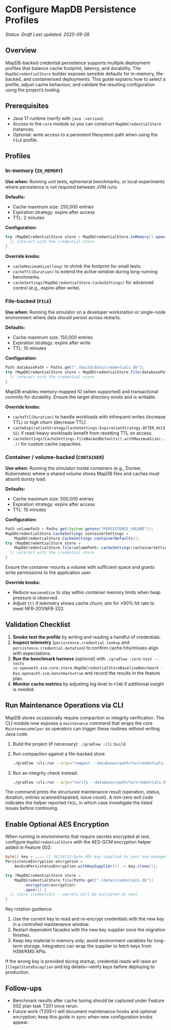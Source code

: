 # Configure MapDB Persistence Profiles

_Status: Draft_
_Last updated: 2025-09-28_

## Overview

MapDB-backed credential persistence supports multiple deployment profiles that balance cache footprint, latency, and durability. The `MapDbCredentialStore` builder exposes sensible defaults for in-memory, file-backed, and containerised deployments. This guide explains how to select a profile, adjust cache behaviour, and validate the resulting configuration using the project’s tooling.

## Prerequisites

- Java 17 runtime (verify with `java -version`).
- Access to the `core` module so you can construct `MapDbCredentialStore` instances.
- Optional: write access to a persistent filesystem path when using the `FILE` profile.

## Profiles

### In-memory (`IN_MEMORY`)

**Use when:** Running unit tests, ephemeral benchmarks, or local experiments where persistence is not required between JVM runs.

**Defaults:**
- Cache maximum size: 250,000 entries
- Expiration strategy: expire after access
- TTL: 2 minutes

**Configuration:**
```java
try (MapDbCredentialStore store = MapDbCredentialStore.inMemory().open()) {
  // interact with the credential store
}
```

**Override knobs:**
- `cacheMaximumSize(long)` to shrink the footprint for small tests.
- `cacheTtl(Duration)` to extend the active window during long-running benchmarks.
- `cacheSettings(MapDbCredentialStore.CacheSettings)` for advanced control (e.g., expire-after-write).

### File-backed (`FILE`)

**Use when:** Running the simulator on a developer workstation or single-node environment where data should persist across restarts.

**Defaults:**
- Cache maximum size: 150,000 entries
- Expiration strategy: expire after write
- TTL: 10 minutes

**Configuration:**
```java
Path databasePath = Paths.get("./build/data/credentials.db");
try (MapDbCredentialStore store = MapDbCredentialStore.file(databasePath).open()) {
  // interact with the credential store
}
```

MapDB enables memory-mapped IO (when supported) and transactional commits for durability. Ensure the target directory exists and is writable.

**Override knobs:**
- `cacheTtl(Duration)` to handle workloads with infrequent writes (increase TTL) or high churn (decrease TTL).
- `cacheExpirationStrategy(CacheSettings.ExpirationStrategy.AFTER_ACCESS)` if read-heavy workloads benefit from resetting TTL on access.
- `cacheSettings(CacheSettings.fileBackedDefaults().withMaximumSize(...))` for custom cache capacities.

### Container / volume-backed (`CONTAINER`)

**Use when:** Running the simulator inside containers (e.g., Docker, Kubernetes) where a shared volume stores MapDB files and caches must absorb bursty load.

**Defaults:**
- Cache maximum size: 500,000 entries
- Expiration strategy: expire after access
- TTL: 15 minutes

**Configuration:**
```java
Path volumePath = Paths.get(System.getenv("PERSISTENCE_VOLUME"));
MapDbCredentialStore.CacheSettings containerSettings =
    MapDbCredentialStore.CacheSettings.containerDefaults();
try (MapDbCredentialStore store =
    MapDbCredentialStore.file(volumePath).cacheSettings(containerSettings).open()) {
  // interact with the credential store
}
```

Ensure the container mounts a volume with sufficient space and grants write permissions to the application user.

**Override knobs:**
- Reduce `maximumSize` to stay within container memory limits when heap pressure is observed.
- Adjust `ttl` if telemetry shows cache churn; aim for ≥90% hit rate to meet NFR-201/NFR-202.

## Validation Checklist

1. **Smoke test the profile** by writing and reading a handful of credentials.
2. **Inspect telemetry** (`persistence.credential.lookup` and `persistence.credential.mutation`) to confirm cache hits/misses align with expectations.
3. **Run the benchmark harness** (optional) with `./gradlew :core:test --tests io.openauth.sim.core.store.MapDbCredentialStoreBaselineBenchmark -Dio.openauth.sim.benchmark=true` and record the results in the feature plan.
4. **Monitor cache metrics** by adjusting log level to `FINE` if additional insight is needed.

## Run Maintenance Operations via CLI

MapDB stores occasionally require compaction or integrity verification. The CLI module now exposes a `maintenance` command that wraps the core `MaintenanceHelper` so operators can trigger these routines without writing Java code.

1. Build the project (if necessary): `./gradlew :cli:build`
2. Run compaction against a file-backed store:

   ```bash
   ./gradlew :cli:run --args="compact --database=/path/to/credentials.db"
   ```

3. Run an integrity check instead:

   ```bash
   ./gradlew :cli:run --args="verify --database=/path/to/credentials.db"
   ```

The command prints the structured maintenance result (operation, status, duration, entries scanned/repaired, issue count). A non-zero exit code indicates the helper reported `FAIL`, in which case investigate the listed issues before continuing.

## Enable Optional AES Encryption

When running in environments that require secrets encrypted at rest, configure `MapDbCredentialStore` with the AES-GCM encryption helper added in Feature 002:

```java
byte[] key = ...; // 16/24/32-byte AES key supplied by your key-management system
PersistenceEncryption encryption =
    AesGcmPersistenceEncryption.withKeySupplier(() -> key.clone());

try (MapDbCredentialStore store =
    MapDbCredentialStore.file(Paths.get("./data/credentials.db"))
        .encryption(encryption)
        .open()) {
  // store credentials – secrets will be encrypted at rest
}
```

Key rotation guidance:

1. Use the current key to read and re-encrypt credentials with the new key in a controlled maintenance window.
2. Restart dependent facades with the new key supplier once the migration finishes.
3. Keep key material in memory only; avoid environment variables for long-term storage. Integrators can wrap the supplier to fetch keys from HSM/KMS APIs.

If the wrong key is provided during startup, credential reads will raise an `IllegalStateException` and log details—verify keys before deploying to production.

## Follow-ups

- Benchmark results after cache tuning should be captured under Feature 002 plan task T201 once rerun.
- Future work (T205+) will document maintenance hooks and optional encryption; keep this guide in sync when new configuration knobs appear.

